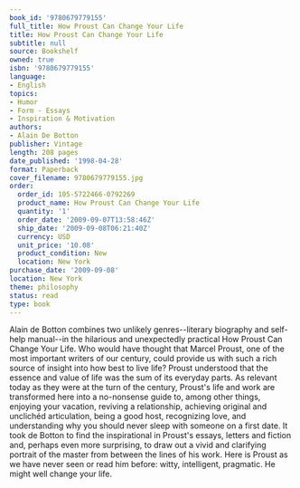 ```yaml
---
book_id: '9780679779155'
full_title: How Proust Can Change Your Life
title: How Proust Can Change Your Life
subtitle: null
source: Bookshelf
owned: true
isbn: '9780679779155'
language:
- English
topics:
- Humor
- Form - Essays
- Inspiration & Motivation
authors:
- Alain De Botton
publisher: Vintage
length: 208 pages
date_published: '1998-04-28'
format: Paperback
cover_filename: 9780679779155.jpg
order:
  order_id: 105-5722466-0792269
  product_name: How Proust Can Change Your Life
  quantity: '1'
  order_date: '2009-09-07T13:58:46Z'
  ship_date: '2009-09-08T06:21:40Z'
  currency: USD
  unit_price: '10.08'
  product_condition: New
  location: New York
purchase_date: '2009-09-08'
location: New York
theme: philosophy
status: read
type: book
---
```

Alain de Botton combines two unlikely genres--literary biography and self-help manual--in the hilarious and unexpectedly practical How Proust Can Change Your Life.
Who would have thought that Marcel Proust, one of the most important writers of our century, could provide us with such a rich source of insight into how best to live life? Proust understood that the essence and value of life was the sum of its everyday parts. As relevant today as they were at the turn of the century, Proust's life and work are transformed here into a no-nonsense guide to, among other things, enjoying your vacation, reviving a relationship, achieving original and unclichéd articulation, being a good host, recognizing love, and understanding why you should never sleep with someone on a first date. It took de Botton to find the inspirational in Proust's essays, letters and fiction and, perhaps even more surprising, to draw out a vivid and clarifying portrait of the master from between the lines of his work.
Here is Proust as we have never seen or read him before: witty, intelligent, pragmatic. He might well change your life.

